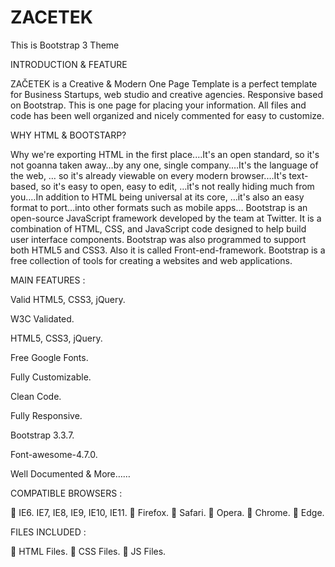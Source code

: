 # ZACETEK
This is Bootstrap 3 Theme

INTRODUCTION & FEATURE

ZAČETEK is a Creative & Modern One Page Template is a perfect template for Business Startups, web
studio and creative agencies. Responsive based on Bootstrap. This is one page for placing your
information. All files and code has been well organized and nicely commented for easy to customize.

WHY HTML & BOOTSTARP?

Why we're exporting HTML in the first place.…It's an open standard, so it's not goanna taken away…by
any one, single company.…It's the language of the web, … so it's already viewable on every modern
browser.…It's text-based, so it's easy to open, easy to edit, …it's not really hiding much from you.…In
addition to HTML being universal at its core, …it's also an easy format to port…into other formats such
as mobile apps…
Bootstrap is an open-source JavaScript framework developed by the team at Twitter. It is a combination
of HTML, CSS, and JavaScript code designed to help build user interface components. Bootstrap was
also programmed to support both HTML5 and CSS3.
Also it is called Front-end-framework.
Bootstrap is a free collection of tools for creating a websites and web applications.

MAIN FEATURES :

Valid HTML5, CSS3, jQuery.

W3C Validated.

HTML5, CSS3, jQuery.

Free Google Fonts.

Fully Customizable.

Clean Code.

Fully Responsive.

Bootstrap 3.3.7.

Font-awesome-4.7.0.

Well Documented & More……


COMPATIBLE BROWSERS :

 IE6. IE7, IE8, IE9, IE10, IE11.
 Firefox.
 Safari.
 Opera.
 Chrome.
 Edge.

FILES INCLUDED :

 HTML Files.
 CSS Files.
 JS Files.
